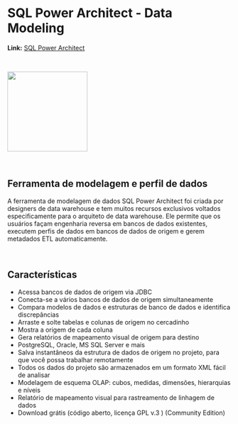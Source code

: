 # SQL Power Architect - Data Modeling

<b>Link:</b> [SQL Power Architect](http://www.bestofbi.com/page/architect_download_os)

<br>

 <img width = "180px" src = "http://www.bestofbi.com/images/pa-250.jpg"> </a>

<br>

## Ferramenta de modelagem e perfil de dados

A ferramenta de modelagem de dados SQL Power Architect foi criada por designers de data warehouse e tem muitos recursos exclusivos voltados especificamente para o arquiteto de data warehouse. Ele permite que os usuários façam engenharia reversa em bancos de dados existentes, executem perfis de dados em bancos de dados de origem e gerem metadados ETL automaticamente.

<br> 

## Características

- Acessa bancos de dados de origem via JDBC
- Conecta-se a vários bancos de dados de origem simultaneamente
- Compara modelos de dados e estruturas de banco de dados e identifica discrepâncias
- Arraste e solte tabelas e colunas de origem no cercadinho
- Mostra a origem de cada coluna
- Gera relatórios de mapeamento visual de origem para destino
- PostgreSQL, Oracle, MS SQL Server e mais
- Salva instantâneos da estrutura de dados de origem no projeto, para que você possa trabalhar remotamente
- Todos os dados do projeto são armazenados em um formato XML fácil de analisar
- Modelagem de esquema OLAP: cubos, medidas, dimensões, hierarquias e níveis
- Relatório de mapeamento visual para rastreamento de linhagem de dados
- Download grátis (código aberto, licença GPL v.3 ) (Community Edition)
